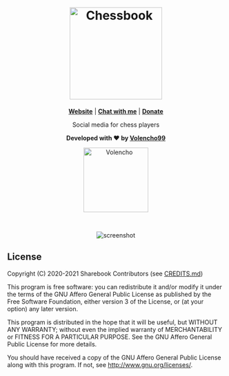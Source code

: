 <h1 align="center">
  <a href="https://chessbook.com">
    <img width src="https://user-images.githubusercontent.com/41373491/137958045-35fa3afd-428d-4794-9f1f-68fab858998c.png" alt="Chessbook"
         style="width: 214px"/>
  </a>
</h1>

<p align=center>
  <strong><a href="https://chessbook.com">Website</a></strong>
  | <strong><a href="#contact">Chat with me</a></strong>
  | <strong><a href="https://streamlabs.com/volencho/tip">Donate</a></strong>
</p>

<p align="center">
Social media for chess players
</p>

<p align="center">
  <strong>Developed with &#10084; by <a href="https://www.facebook.com/people/NM-Volencho/100010730917900">Volencho99</a></strong>
</p>

<p align="center">
  <a href="https://chessbook/volencho">
    <img width="150px" src="https://user-images.githubusercontent.com/41373491/138084863-730cb038-1d17-43c4-91b8-7879508608b6.jpg" alt="Volencho"/>
  </a>
</p>

<br />

<p align="center">
    <img src="https://user-images.githubusercontent.com/41373491/128185784-33d47df7-20f1-4cd9-beae-284d65b37e49.PNG" alt="screenshot" />
</p>

## License

Copyright (C) 2020-2021 Sharebook Contributors (see [CREDITS.md](CREDITS.md))

This program is free software: you can redistribute it and/or modify
it under the terms of the GNU Affero General Public License as published
by the Free Software Foundation, either version 3 of the License, or
(at your option) any later version.

This program is distributed in the hope that it will be useful,
but WITHOUT ANY WARRANTY; without even the implied warranty of
MERCHANTABILITY or FITNESS FOR A PARTICULAR PURPOSE.  See the
GNU Affero General Public License for more details.

You should have received a copy of the GNU Affero General Public License
along with this program.  If not, see <http://www.gnu.org/licenses/>.
